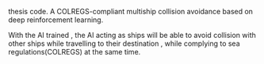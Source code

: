 thesis code. A COLREGS-compliant multiship collision avoidance based on deep reinforcement learning. 

With the AI trained , the AI acting as ships will be able to avoid collision with other ships while travelling to their destination , while complying to sea regulations(COLREGS) at the same time.



